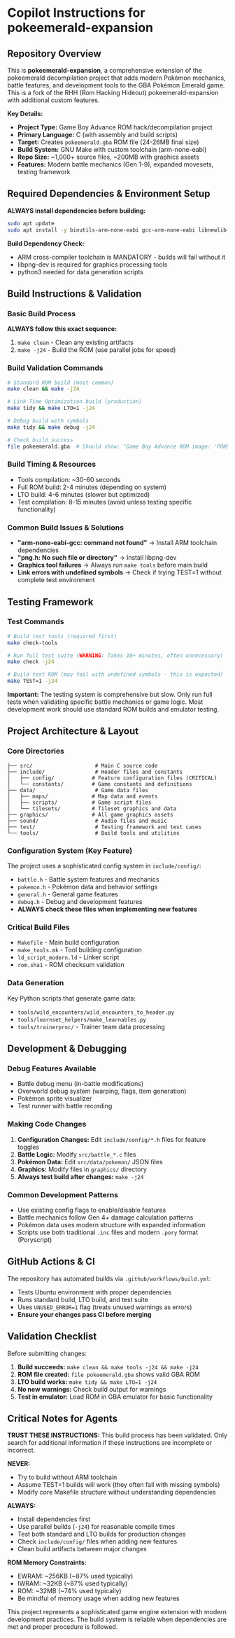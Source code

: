 # Copilot Instructions for pokeemerald-expansion

## Repository Overview

This is **pokeemerald-expansion**, a comprehensive extension of the pokeemerald decompilation project that adds modern Pokémon mechanics, battle features, and development tools to the GBA Pokémon Emerald game. This is a fork of the RHH (Rom Hacking Hideout) pokeemerald-expansion with additional custom features.

**Key Details:**
- **Project Type:** Game Boy Advance ROM hack/decompilation project
- **Primary Language:** C (with assembly and build scripts)
- **Target:** Creates `pokeemerald.gba` ROM file (24-26MB final size)
- **Build System:** GNU Make with custom toolchain (arm-none-eabi)
- **Repo Size:** ~1,000+ source files, ~200MB with graphics assets
- **Features:** Modern battle mechanics (Gen 1-9), expanded movesets, testing framework

## Required Dependencies & Environment Setup

**ALWAYS install dependencies before building:**
```bash
sudo apt update
sudo apt install -y binutils-arm-none-eabi gcc-arm-none-eabi libnewlib-arm-none-eabi libpng-dev python3 build-essential
```

**Build Dependency Check:**
- ARM cross-compiler toolchain is MANDATORY - builds will fail without it
- libpng-dev is required for graphics processing tools
- python3 needed for data generation scripts

## Build Instructions & Validation

### Basic Build Process
**ALWAYS follow this exact sequence:**
1. `make clean` - Clean any existing artifacts
3. `make -j24` - Build the ROM (use parallel jobs for speed)

### Build Validation Commands
```bash
# Standard ROM build (most common)
make clean && make -j24

# Link Time Optimization build (production)
make tidy && make LTO=1 -j24

# Debug build with symbols
make tidy && make debug -j24

# Check build success
file pokeemerald.gba  # Should show: "Game Boy Advance ROM image: 'POKEMON EMER'"
```

### Build Timing & Resources
- Tools compilation: ~30-60 seconds
- Full ROM build: 2-4 minutes (depending on system)
- LTO build: 4-6 minutes (slower but optimized)
- Test compilation: 8-15 minutes (avoid unless testing specific functionality)

### Common Build Issues & Solutions
- **"arm-none-eabi-gcc: command not found"** → Install ARM toolchain dependencies
- **"png.h: No such file or directory"** → Install libpng-dev
- **Graphics tool failures** → Always run `make tools` before main build
- **Link errors with undefined symbols** → Check if trying TEST=1 without complete test environment

## Testing Framework

### Test Commands
```bash
# Build test tools (required first)
make check-tools

# Run full test suite (WARNING: Takes 10+ minutes, often unnecessary)
make check -j24

# Build test ROM (may fail with undefined symbols - this is expected)
make TEST=1 -j24
```

**Important:** The testing system is comprehensive but slow. Only run full tests when validating specific battle mechanics or game logic. Most development work should use standard ROM builds and emulator testing.

## Project Architecture & Layout

### Core Directories
```
├── src/                    # Main C source code
├── include/                # Header files and constants
│   ├── config/            # Feature configuration files (CRITICAL)
│   └── constants/         # Game constants and definitions
├── data/                   # Game data files
│   ├── maps/              # Map data and events
│   ├── scripts/           # Game script files
│   └── tilesets/          # Tileset graphics and data
├── graphics/              # All game graphics assets
├── sound/                  # Audio files and music
├── test/                   # Testing framework and test cases
└── tools/                  # Build tools and utilities
```

### Configuration System (Key Feature)
The project uses a sophisticated config system in `include/config/`:
- `battle.h` - Battle system features and mechanics
- `pokemon.h` - Pokémon data and behavior settings
- `general.h` - General game features
- `debug.h` - Debug and development features
- **ALWAYS check these files when implementing new features**

### Critical Build Files
- `Makefile` - Main build configuration
- `make_tools.mk` - Tool building configuration
- `ld_script_modern.ld` - Linker script
- `rom.sha1` - ROM checksum validation

### Data Generation
Key Python scripts that generate game data:
- `tools/wild_encounters/wild_encounters_to_header.py`
- `tools/learnset_helpers/make_learnables.py`
- `tools/trainerproc/` - Trainer team data processing

## Development & Debugging

### Debug Features Available
- Battle debug menu (in-battle modifications)
- Overworld debug system (warping, flags, item generation)
- Pokémon sprite visualizer
- Test runner with battle recording

### Making Code Changes
1. **Configuration Changes:** Edit `include/config/*.h` files for feature toggles
2. **Battle Logic:** Modify `src/battle_*.c` files
3. **Pokémon Data:** Edit `src/data/pokemon/` JSON files
4. **Graphics:** Modify files in `graphics/` directory
5. **Always test build after changes:** `make -j24`

### Common Development Patterns
- Use existing config flags to enable/disable features
- Battle mechanics follow Gen 4+ damage calculation patterns
- Pokémon data uses modern structure with expanded information
- Scripts use both traditional `.inc` files and modern `.pory` format (Poryscript)

## GitHub Actions & CI

The repository has automated builds via `.github/workflows/build.yml`:
- Tests Ubuntu environment with proper dependencies
- Runs standard build, LTO build, and test suite
- Uses `UNUSED_ERROR=1` flag (treats unused warnings as errors)
- **Ensure your changes pass CI before merging**

## Validation Checklist

Before submitting changes:
1. **Build succeeds:** `make clean && make tools -j24 && make -j24`
2. **ROM file created:** `file pokeemerald.gba` shows valid GBA ROM
3. **LTO build works:** `make tidy && make LTO=1 -j24`
4. **No new warnings:** Check build output for warnings
5. **Test in emulator:** Load ROM in GBA emulator for basic functionality

## Critical Notes for Agents

**TRUST THESE INSTRUCTIONS:** This build process has been validated. Only search for additional information if these instructions are incomplete or incorrect.

**NEVER:**
- Try to build without ARM toolchain
- Assume TEST=1 builds will work (they often fail with missing symbols)
- Modify core Makefile structure without understanding dependencies

**ALWAYS:**
- Install dependencies first
- Use parallel builds (`-j24`) for reasonable compile times
- Test both standard and LTO builds for production changes
- Check `include/config/` files when adding new features
- Clean build artifacts between major changes

**ROM Memory Constraints:**
- EWRAM: ~256KB (~87% used typically)
- IWRAM: ~32KB (~87% used typically)  
- ROM: ~32MB (~74% used typically)
- Be mindful of memory usage when adding new features

This project represents a sophisticated game engine extension with modern development practices. The build system is reliable when dependencies are met and proper procedure is followed.
